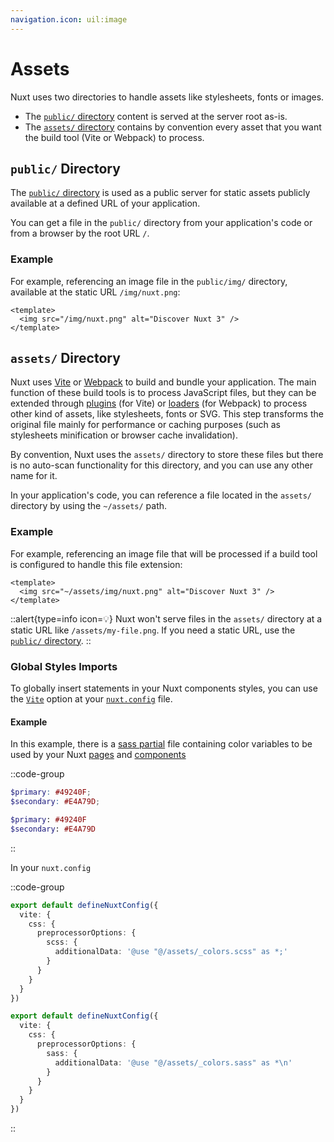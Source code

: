 ```yaml
---
navigation.icon: uil:image
---
```


# Assets

Nuxt uses two directories to handle assets like stylesheets, fonts or images.

- The [`public/` directory](/guide/directory-structure/public) content is served at the server root as-is.
- The [`assets/` directory](/guide/directory-structure/assets) contains by convention every asset that you want the build tool (Vite or Webpack) to process.

## `public/` Directory

The [`public/` directory](/guide/directory-structure/public) is used as a public server for static assets publicly available at a defined URL of your application.

You can get a file in the `public/` directory from your application's code or from a browser by the root URL `/`.

### Example

For example, referencing an image file in the `public/img/` directory, available at the static URL `/img/nuxt.png`:

```vue [app.vue]
<template>
  <img src="/img/nuxt.png" alt="Discover Nuxt 3" />
</template>
```

## `assets/` Directory

Nuxt uses [Vite](https://vitejs.dev/guide/assets.html) or [Webpack](https://webpack.js.org/guides/asset-management/) to build and bundle your application. The main function of these build tools is to process JavaScript files, but they can be extended through [plugins](https://vitejs.dev/plugins/) (for Vite) or [loaders](https://webpack.js.org/loaders/) (for Webpack) to process other kind of assets, like stylesheets, fonts or SVG. This step transforms the original file mainly for performance or caching purposes (such as stylesheets minification or browser cache invalidation).

By convention, Nuxt uses the `assets/` directory to store these files but there is no auto-scan functionality for this directory, and you can use any other name for it.

In your application's code, you can reference a file located in the `assets/` directory by using the `~/assets/` path.

### Example

For example, referencing an image file that will be processed if a build tool is configured to handle this file extension:

```vue [app.vue]
<template>
  <img src="~/assets/img/nuxt.png" alt="Discover Nuxt 3" />
</template>
```

::alert{type=info icon=💡}
Nuxt won't serve files in the `assets/` directory at a static URL like `/assets/my-file.png`. If you need a static URL, use the [`public/` directory](#public-directory).
::

### Global Styles Imports

To globally insert statements in your Nuxt components styles, you can use the [`Vite`](/api/configuration/nuxt.config#vite) option at your [`nuxt.config`](/api/configuration/nuxt.config) file.

#### Example

In this example, there is a [sass partial](https://sass-lang.com/documentation/at-rules/use#partials) file containing color variables to be used by your Nuxt [pages](/guide/directory-structure/pages) and [components](/guide/directory-structure/components)

::code-group

```scss [assets/_colors.scss]
$primary: #49240F;
$secondary: #E4A79D;
```

```sass [assets/_colors.sass]
$primary: #49240F
$secondary: #E4A79D
```

::

In your `nuxt.config`

::code-group

```ts [SCSS]
export default defineNuxtConfig({
  vite: {
    css: {
      preprocessorOptions: {
        scss: {
          additionalData: '@use "@/assets/_colors.scss" as *;'
        }
      }
    }
  }
})
```

```ts [SASS]
export default defineNuxtConfig({
  vite: {
    css: {
      preprocessorOptions: {
        sass: {
          additionalData: '@use "@/assets/_colors.sass" as *\n'
        }
      }
    }
  }
})
```

::
